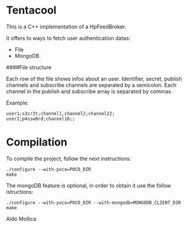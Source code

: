 Tentacool
=========

This is a C++ implementation of a HpFeedBroker.

It offers to ways to fetch user authentication datas: 
 - File
 - MongoDB

####File structure

Each row of the file shows infos about an user. 
Identifier, secret, publish channels and subscribe channels are separated by a semicolon.
Each channel in the publish and subscribe array is separated by commas.

Example:

    user1;s3cr3t;channel1,channel2;channel22;
    user2;p4ssw0rd;channel16;;

Compilation
===========

To compile the project, follow the next instructions:

    ./configure --with-poco=POCO_DIR
    make

The mongoDB feature is optional, in order to obtain it use the follow istructions:

    ./configure --with-poco=POCO_DIR --with-mongodb=MONGODB_CLIENT_DIR
    make

Aldo Mollica

